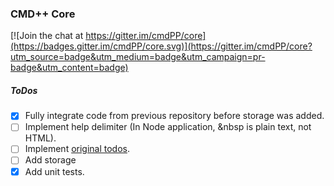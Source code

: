 ### CMD++ Core

[![Join the chat at https://gitter.im/cmdPP/core](https://badges.gitter.im/cmdPP/core.svg)](https://gitter.im/cmdPP/core?utm_source=badge&utm_medium=badge&utm_campaign=pr-badge&utm_content=badge)


##### ToDos
- [x] Fully integrate code from previous repository before storage was added.
- [ ] Implement help delimiter (In Node application, &nbsp is plain text, not HTML).
- [ ] Implement [original todos](https://github.com/jettcrowson/jettcrowson.github.io#todo).
- [ ] Add storage
- [x] Add unit tests.
